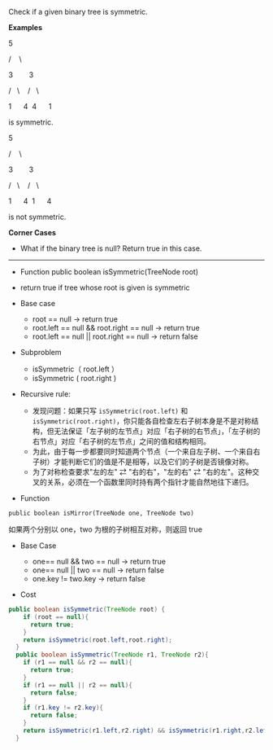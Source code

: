 Check if a given binary tree is symmetric.

**Examples**

5

/    \

3        3

/   \    /   \

1      4  4      1

is symmetric.

5

/    \

3        3

/   \    /   \

1      4  1      4

is not symmetric.

**Corner Cases**

- What if the binary tree is null? Return true in this case.

---

- Function
  public boolean isSymmetric(TreeNode root)
- return true if tree whose root is given is symmetric

- Base case
  - root == null -> return true
  - root.left == null && root.right == null -> return true
  - root.left == null || root.right == null -> return false
- Subproblem

  - isSymmetric（ root.left ）
  - isSymmetric ( root.right )

- Recursive rule:

  - 发现问题：如果只写 `isSymmetric(root.left)` 和 `isSymmetric(root.right)`，你只能各自检查左右子树本身是不是对称结构，但无法保证「左子树的左节点」对应「右子树的右节点」，「左子树的右节点」对应「右子树的左节点」之间的值和结构相同。
  - 为此，由于每一步都要同时知道两个节点（一个来自左子树、一个来自右子树）才能判断它们的值是不是相等，以及它们的子树是否镜像对称。
  - 为了对称检查要求"左的左" ⇄ "右的右"，"左的右" ⇄ "右的左"。这种交叉的关系，必须在一个函数里同时持有两个指针才能自然地往下递归。

- Function

```
public boolean isMirror(TreeNode one, TreeNode two)
```

如果两个分别以 one，two 为根的子树相互对称，则返回 true

- Base Case

  - one== null && two == null -> return true
  - one== null || two == null -> return false
  - one.key != two.key -> return false

- Cost

```java
public boolean isSymmetric(TreeNode root) {
    if (root == null){
      return true;
    }
    return isSymmetric(root.left,root.right);
  }
  public boolean isSymmetric(TreeNode r1, TreeNode r2){
    if (r1 == null && r2 == null){
      return true;
    }
    if (r1 == null || r2 == null){
      return false;
    }
    if (r1.key != r2.key){
      return false;
    }
    return isSymmetric(r1.left,r2.right) && isSymmetric(r1.right,r2.left);
  }
```

